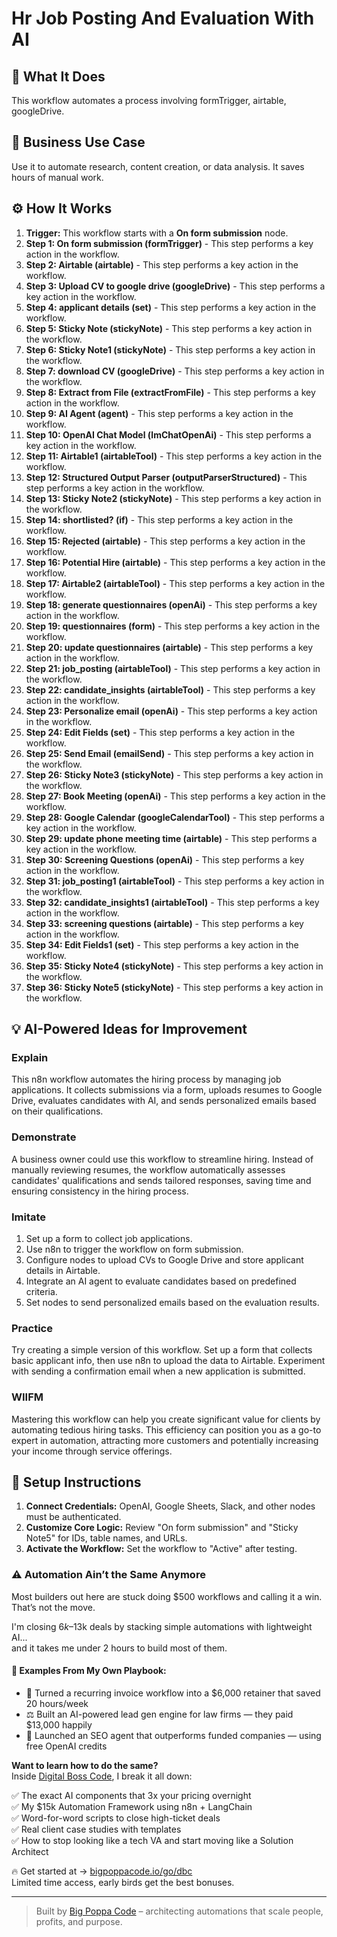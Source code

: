 # Hr Job Posting And Evaluation With AI

## 🚀 What It Does
This workflow automates a process involving formTrigger, airtable, googleDrive.

## 💼 Business Use Case
Use it to automate research, content creation, or data analysis. It saves hours of manual work.

## ⚙️ How It Works
1.  **Trigger:** This workflow starts with a **On form submission** node.
2. **Step 1: On form submission (formTrigger)** - This step performs a key action in the workflow.
3. **Step 2: Airtable (airtable)** - This step performs a key action in the workflow.
4. **Step 3: Upload CV to google drive (googleDrive)** - This step performs a key action in the workflow.
5. **Step 4: applicant details (set)** - This step performs a key action in the workflow.
6. **Step 5: Sticky Note (stickyNote)** - This step performs a key action in the workflow.
7. **Step 6: Sticky Note1 (stickyNote)** - This step performs a key action in the workflow.
8. **Step 7: download CV (googleDrive)** - This step performs a key action in the workflow.
9. **Step 8: Extract from File (extractFromFile)** - This step performs a key action in the workflow.
10. **Step 9: AI Agent (agent)** - This step performs a key action in the workflow.
11. **Step 10: OpenAI Chat Model (lmChatOpenAi)** - This step performs a key action in the workflow.
12. **Step 11: Airtable1 (airtableTool)** - This step performs a key action in the workflow.
13. **Step 12: Structured Output Parser (outputParserStructured)** - This step performs a key action in the workflow.
14. **Step 13: Sticky Note2 (stickyNote)** - This step performs a key action in the workflow.
15. **Step 14: shortlisted? (if)** - This step performs a key action in the workflow.
16. **Step 15: Rejected (airtable)** - This step performs a key action in the workflow.
17. **Step 16: Potential Hire (airtable)** - This step performs a key action in the workflow.
18. **Step 17: Airtable2 (airtableTool)** - This step performs a key action in the workflow.
19. **Step 18: generate questionnaires (openAi)** - This step performs a key action in the workflow.
20. **Step 19: questionnaires (form)** - This step performs a key action in the workflow.
21. **Step 20: update questionnaires (airtable)** - This step performs a key action in the workflow.
22. **Step 21: job_posting (airtableTool)** - This step performs a key action in the workflow.
23. **Step 22: candidate_insights (airtableTool)** - This step performs a key action in the workflow.
24. **Step 23: Personalize email (openAi)** - This step performs a key action in the workflow.
25. **Step 24: Edit Fields (set)** - This step performs a key action in the workflow.
26. **Step 25: Send Email (emailSend)** - This step performs a key action in the workflow.
27. **Step 26: Sticky Note3 (stickyNote)** - This step performs a key action in the workflow.
28. **Step 27: Book Meeting (openAi)** - This step performs a key action in the workflow.
29. **Step 28: Google Calendar (googleCalendarTool)** - This step performs a key action in the workflow.
30. **Step 29: update phone meeting time (airtable)** - This step performs a key action in the workflow.
31. **Step 30: Screening Questions (openAi)** - This step performs a key action in the workflow.
32. **Step 31: job_posting1 (airtableTool)** - This step performs a key action in the workflow.
33. **Step 32: candidate_insights1 (airtableTool)** - This step performs a key action in the workflow.
34. **Step 33: screening questions (airtable)** - This step performs a key action in the workflow.
35. **Step 34: Edit Fields1 (set)** - This step performs a key action in the workflow.
36. **Step 35: Sticky Note4 (stickyNote)** - This step performs a key action in the workflow.
37. **Step 36: Sticky Note5 (stickyNote)** - This step performs a key action in the workflow.

## 💡 AI-Powered Ideas for Improvement
### Explain
This n8n workflow automates the hiring process by managing job applications. It collects submissions via a form, uploads resumes to Google Drive, evaluates candidates with AI, and sends personalized emails based on their qualifications.

### Demonstrate
A business owner could use this workflow to streamline hiring. Instead of manually reviewing resumes, the workflow automatically assesses candidates' qualifications and sends tailored responses, saving time and ensuring consistency in the hiring process.

### Imitate
1. Set up a form to collect job applications.
2. Use n8n to trigger the workflow on form submission.
3. Configure nodes to upload CVs to Google Drive and store applicant details in Airtable.
4. Integrate an AI agent to evaluate candidates based on predefined criteria.
5. Set nodes to send personalized emails based on the evaluation results.

### Practice
Try creating a simple version of this workflow. Set up a form that collects basic applicant info, then use n8n to upload the data to Airtable. Experiment with sending a confirmation email when a new application is submitted.

### WIIFM
Mastering this workflow can help you create significant value for clients by automating tedious hiring tasks. This efficiency can position you as a go-to expert in automation, attracting more customers and potentially increasing your income through service offerings.

## 🔧 Setup Instructions
1. **Connect Credentials:** OpenAI, Google Sheets, Slack, and other nodes must be authenticated.
2. **Customize Core Logic:** Review "On form submission" and "Sticky Note5" for IDs, table names, and URLs.
3. **Activate the Workflow:** Set the workflow to "Active" after testing.

### ⚠️ Automation Ain’t the Same Anymore

Most builders out here are stuck doing $500 workflows and calling it a win.  
That’s not the move.  

I'm closing $6k–$13k deals by stacking simple automations with lightweight AI...  
and it takes me under 2 hours to build most of them.

#### 🧠 Examples From My Own Playbook:
- 🔁 Turned a recurring invoice workflow into a $6,000 retainer that saved 20 hours/week  
- ⚖️ Built an AI-powered lead gen engine for law firms — they paid $13,000 happily  
- 🚀 Launched an SEO agent that outperforms funded companies — using free OpenAI credits  

**Want to learn how to do the same?**  
Inside [Digital Boss Code](https://bigpoppacode.io/go/dbc), I break it all down:

✅ The exact AI components that 3x your pricing overnight  
✅ My $15k Automation Framework using n8n + LangChain  
✅ Word-for-word scripts to close high-ticket deals  
✅ Real client case studies with templates  
✅ How to stop looking like a tech VA and start moving like a Solution Architect  

🔥 Get started at → [bigpoppacode.io/go/dbc](https://bigpoppacode.io/go/dbc)  
Limited time access, early birds get the best bonuses.

---
> Built by [Big Poppa Code](https://bigpoppacode.io) – architecting automations that scale people, profits, and purpose.
